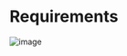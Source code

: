 # Requirements

![image](https://user-images.githubusercontent.com/114523484/233772450-523342b8-770f-475a-8d79-fd9936fb4992.png)
